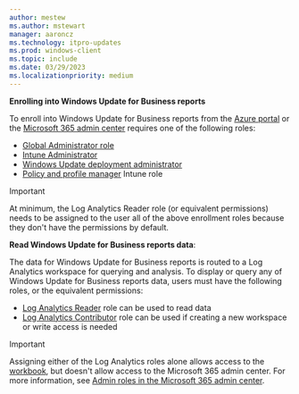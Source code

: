 ```yaml
---
author: mestew
ms.author: mstewart
manager: aaroncz
ms.technology: itpro-updates
ms.prod: windows-client
ms.topic: include
ms.date: 03/29/2023
ms.localizationpriority: medium
---
```

<!--This file is shared by updates/wufb-reports-enable.md and the update/wufb-reports-admin-center.md articles. Headings may be driven by article context.  -->

**Enrolling into Windows Update for Business reports**

To enroll into Windows Update for Business reports from the [Azure portal](https://portal.azure.com) or the [Microsoft 365 admin center](https://admin.microsoft.com) requires one of the following roles:

- [Global Administrator role](/azure/active-directory/roles/permissions-reference#global-administrator)
- [Intune Administrator](/azure/active-directory/roles/permissions-reference#intune-administrator)
- [Windows Update deployment administrator](/azure/active-directory/roles/permissions-reference#windows-update-deployment-administrator)
- [Policy and profile manager](/mem/intune/fundamentals/role-based-access-control#built-in-roles) Intune role

> [!IMPORTANT]
> At minimum, the Log Analytics Reader role (or equivalent permissions) needs to be assigned to the user all of the above enrollment roles because they don't have the permissions by default.

**Read Windows Update for Business reports data**:

The data for Windows Update for Business reports is routed to a Log Analytics workspace for querying and analysis. To display or query any of Windows Update for Business reports data, users must have the following roles, or the equivalent permissions:

- [Log Analytics Reader](/azure/role-based-access-control/built-in-roles#log-analytics-reader) role can be used to read data
- [Log Analytics Contributor](/azure/role-based-access-control/built-in-roles#log-analytics-contributor) role can be used if creating a new workspace or write access is needed

> [!IMPORTANT]
> Assigning either of the Log Analytics roles alone allows access to the [workbook](../wufb-reports-use.md), but doesn't allow access to the Microsoft 365 admin center. For more information, see [Admin roles in the Microsoft 365 admin center](/microsoft-365/admin/add-users/about-admin-roles). 
